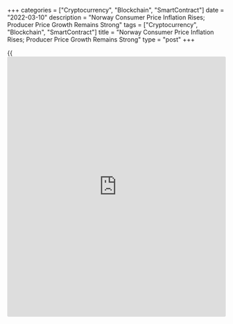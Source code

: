 +++
categories = ["Cryptocurrency", "Blockchain", "SmartContract"]
date = "2022-03-10"
description = "Norway Consumer Price Inflation Rises; Producer Price Growth Remains Strong"
tags = ["Cryptocurrency", "Blockchain", "SmartContract"]
title = "Norway Consumer Price Inflation Rises; Producer Price Growth Remains Strong"
type = "post"
+++

{{<iframe id="large-banner" src="https://www.bounty.group/#slide=14.0" width="100%" height="600" scrolling="no" style="border: 0px solid rgb(216, 221, 230); border-radius: 3px;">}}

Norway's consumer price inflation accelerated and producer price
inflation remained strong in February, data from Statistics Norway
showed on Thursday.

Consumer price inflation rose to 3.7 percent in February from 3.2
percent in January. Economists had expected inflation to remain
unchanged at 3.2 percent.

Prices for housing, water, electricity, gas and other fuels increased
the most, by 5.8 percent annually, in February.

Prices in restaurants and hotels rose 5.4 percent and those of
furnishings, household equipment and routine maintenance grew 4.9
percent.

Transport costs increased by 4.6 percent and prices for recreation and
culture rose by 3.1 percent.

Core inflation rose to 2.1 percent in February from 1.3 percent in the
previous month. Economists had forecast a rise to 1.6 percent.

On a monthly basis, consumer prices grew 1.1 percent in February, after
a 0.9 percent drop in the previous month. Economists had expected a 0.6
percent rise.

The core CPI rose 1.2 percent monthly in February, following a 0.4
percent rise in the prior month. Economists had forecast a growth of 0.8
percent.

The EU measure of harmonized index of consumer prices, or HICP, rose 3.5
percent annually in February, after a 3.1 percent growth in January.

On a month-on-month basis, the HICP rose 1.2 percent in February, after
a 1.7 percent decline in the preceding month.

Another report from the statistical office showed that producer price
inflation slowed to 53.2 percent in February from 58.2 percent in
January.

On a monthly basis, producer prices rose 2.1 percent in February, after
a 1.2 percent fall in January.

For comments and feedback [contact](https://www.playgroundfx.com/contact/): editorial@rtt[news](https://www.letsplayfx.com/blog/forex-news-website/).com

[Economic News][1]

 **What parts of the world are seeing the best (and worst) economic
performances lately? Click[here][2] to check out our [Econ Scorecard][2]
and find out! See up-to-the-moment [ranking](https://www.playgroundfx.com/blog/crypto-exchange-ranking/)s for the best and worst
performers in [GDP][3], [unemployment rate][4], [inflation][5] and much
more.**

   1. www.rtt[news](https://www.letsplayfx.com/blog/forex-news-website/).com/Content/EconomicNews.aspx
   2. www.rtt[news](https://www.letsplayfx.com/blog/forex-news-website/).com/economic-scorecard/world-rank/retail-sales/highest-performance.aspx
   3. www.rtt[news](https://www.letsplayfx.com/blog/forex-news-website/).com/economic-scorecard/world-rank/GDP/highest-performance.aspx
   4. www.rtt[news](https://www.letsplayfx.com/blog/forex-news-website/).com/economic-scorecard/world-rank/unemployment-rate/lowest-performance.aspx
   5. www.rtt[news](https://www.letsplayfx.com/blog/forex-news-website/).com/economic-scorecard/world-rank/CPI/highest-performance.aspx